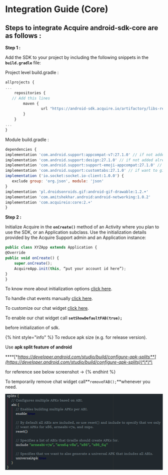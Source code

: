 # Integration Guide \(Core\)

## **Steps to integrate Acquire android-sdk-core are as follows :**

**Step 1 :**

Add the SDK to your project by including the following snippets in the **`build.gradle`** file:

Project level build.gradle :

```javascript
allprojects {
...
    repositories {
   // Add this lines 
        maven {
                url "https://android-sdk.acquire.io/artifactory/libs-release-local/"
        }
    }
...
}

```

Module build.gradle :

```javascript
dependencies {
implementation 'com.android.support:appcompat-v7:27.1.0' // if not added already
implementation 'com.android.support:design:27.1.0' // if not added already
implementation 'com.android.support:support-emoji-appcompat:27.1.0' // if not added already
implementation 'com.android.support:customtabs:27.1.0' // if want to give support for links
implementation ('io.socket:socket.io-client:1.0.0') {
   exclude group: 'org.json', module: 'json'
}
implementation 'pl.droidsonroids.gif:android-gif-drawable:1.2.+'
implementation 'com.amitshekhar.android:android-networking:1.0.2'
implementation 'com.acquireio:core:2.+'
}
```

**Step 2 :**

Initialize Acquire in the **`onCreate()`** method of an Activity where you plan to use the SDK, or an Application subclass. Use the initialization details provided by the Acquire Support admin and an Application instance:

```javascript
public class XYZApp extends Application {
@Override
public void onCreate() {
    super.onCreate();
    AcquireApp.init(this, “put your account id here”);
}
}
```

To know more about initialization options [click here](start-using-acquire.md#initialize-acquire-sdk). 

To handle chat events manually [click here](../acquire-apis.md#chat-apis). 

To customize our chat widget [click here](../custom-ui-widget.md#customize-chat-widget).

To enable our chat widget call **`setShowDefaultFAB(true);`**

before initialization of sdk.

{% hint style="info" %}
 To reduce apk size \(e.g. for release version\).

Use **apk split feature of android** 

\*\*\*\*[**https://developer.android.com/studio/build/configure-apk-splits**](https://developer.android.com/studio/build/configure-apk-splits)\*\*\*\*

for reference see below screenshot -&gt;
{% endhint %}

To temporarily remove chat widget call**`removeFAB();`**whenever you need.

![](../../.gitbook/assets/image%20%281%29.png)

